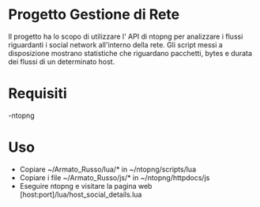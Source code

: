 # Progetto Gestione di Rete
Il progetto ha lo scopo di utilizzare l' API di ntopng per analizzare i flussi riguardanti i social network all'interno della rete. Gli script messi a disposizione mostrano statistiche che riguardano pacchetti, bytes e durata dei flussi di un determinato host.
# Requisiti
-ntopng
# Uso
- Copiare ~/Armato_Russo/lua/* in ~/ntopng/scripts/lua
- Copiare i file ~/Armato_Russo/js/* in ~/ntopng/httpdocs/js
- Eseguire ntopng e visitare la pagina web [host:port]/lua/host_social_details.lua
